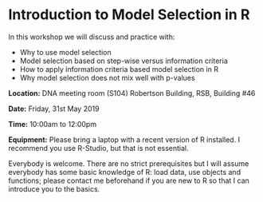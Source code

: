 # Introduction to Model Selection in R

In this workshop we will discuss and practice with:

* Why to use model selection
* Model selection based on step-wise versus information criteria
* How to apply information criteria based model selection in R
* Why model selection does not mix well with p-values

**Location:** DNA meeting room (S104) Robertson Building, RSB, Building #46

**Date:** Friday, 31st May 2019

**Time:** 10:00am to 12:00pm

**Equipment:** Please bring a laptop with a recent version of R installed. I recommend you use R-Studio, but that is not essential.


Everybody is welcome. There are no strict prerequisites but I will assume everybody has some basic knowledge of R: load data, use objects and functions; please contact me beforehand if you are new to R so that I can introduce you to the basics.
